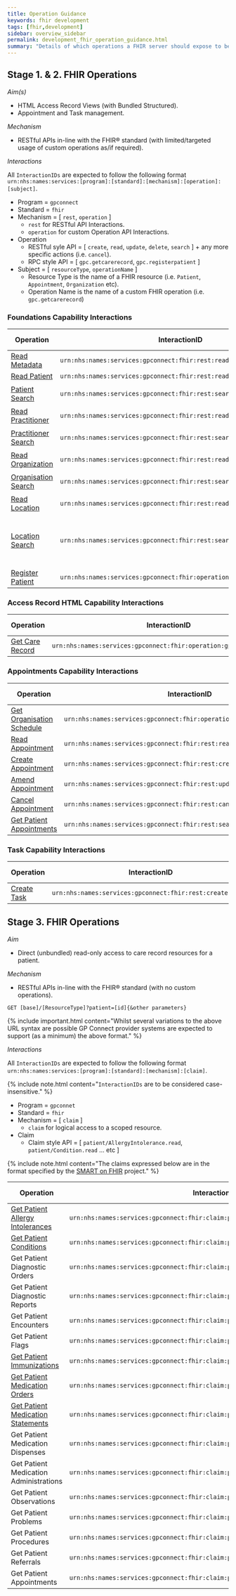 ```yaml
---
title: Operation Guidance
keywords: fhir development
tags: [fhir,development]
sidebar: overview_sidebar
permalink: development_fhir_operation_guidance.html
summary: "Details of which operations a FHIR server should expose to be a fully compliant GP Connect solution."
---
```


## Stage 1. & 2. FHIR Operations ##

*Aim(s)*

- HTML Access Record Views (with Bundled Structured).
- Appointment and Task management.

*Mechanism*

- RESTful APIs in-line with the FHIR&reg; standard (with limited/targeted usage of custom operations as/if required).

*Interactions*

All `InteractionIDs` are expected to follow the following format `urn:nhs:names:services:[program]:[standard]:[mechanism]:[operation]:[subject]`.

- Program = `gpconnect`
- Standard = `fhir`
- Mechanism = [ `rest`, `operation` ]
	- `rest` for RESTful API Interactions.
	- `operation` for custom Operation API Interactions.
- Operation
	- RESTful syle API = [ `create`, `read`, `update`, `delete`, `search` ] + any more specific actions (i.e. `cancel`).
	- RPC style API = [ `gpc.getcarerecord`, `gpc.registerpatient` ]
- Subject = [ `resourceType`, `operationName` ]
	- Resource Type is the name of a FHIR resource (i.e. `Patient`, `Appointment`, `Organization` etc).
	- Operation Name is the name of a custom FHIR operation (i.e. `gpc.getcarerecord`)

### Foundations Capability Interactions ###

| Operation                 | InteractionID             | Http Verb | Example URL Pattern |
|---------------------------|---------------------------| ----------|---------------------|
| [Read Metadata](foundations_use_case_get_the_fhir_conformance_profile.html) | `urn:nhs:names:services:gpconnect:fhir:rest:read:metadata` | `GET`  | `[base]/metadata` |
| [Read Patient](foundations_use_case_read_a_patient.html) | `urn:nhs:names:services:gpconnect:fhir:rest:read:patient` | `GET`  | `[base]/Patient/[id]` |
| [Patient Search](foundations_use_case_find_a_patient.html) | `urn:nhs:names:services:gpconnect:fhir:rest:search:patient` | `GET`  | <code>[base]/Patient?identifier=[nhsNumber]&#124;https://fhir.nhs.uk/Id/nhs-number</code> |
| [Read Practitioner](foundations_use_case_read_a_practitioner.html) | `urn:nhs:names:services:gpconnect:fhir:rest:read:practitioner` | `GET`  | `[base]/Practitioner/[id]` |
| [Practitioner Search](foundations_use_case_find_a_practitioner.html) | `urn:nhs:names:services:gpconnect:fhir:rest:search:practitioner` | `GET`  | <code>[base]/Practitioner?identifier=[sdsUserID]&#124;https://fhir.nhs.uk/Id/sds-user-id</code> |
| [Read Organization](foundations_use_case_read_an_organization.html) | `urn:nhs:names:services:gpconnect:fhir:rest:read:organization` | `GET`  | `[base]/Organization/[id]` |
| [Organisation Search](foundations_use_case_find_an_organisation.html) | `urn:nhs:names:services:gpconnect:fhir:rest:search:organization` | `GET`  | <code>[base]/Organization?identifier=[odsCode]&#124;https://fhir.nhs.uk/Id/ods-organization-code</code> |
| [Read Location](foundations_use_case_read_a_location.html) | `urn:nhs:names:services:gpconnect:fhir:rest:read:location` | `GET`  | `[base]/Location/[id]` |
| [Location Search](foundations_use_case_find_a_location.html) | `urn:nhs:names:services:gpconnect:fhir:rest:search:location` | `GET`  | <code>[base]/Location?identifier=[odsSiteCode]&#124;https://fhir.nhs.uk/Id/ods-site-code</code> <br/>&nbsp;<br/> <code>[base]/Location?identifier=[odsCode]&#124;https://fhir.nhs.uk/Id/ods-organization-code</code> |
| [Register Patient](foundations_use_case_register_a_patient.html)          | `urn:nhs:names:services:gpconnect:fhir:operation:gpc.registerpatient` | `POST`  | `[base]/Patient/$gpc.registerpatient` |


### Access Record HTML Capability Interactions ###

| Operation                 | InteractionID             | Http Verb | Example URL Pattern |
|---------------------------|---------------------------| ----------|---------------------|
| [Get Care Record](accessrecord_use_case_retrieve_a_care_record_section.html) | `urn:nhs:names:services:gpconnect:fhir:operation:gpc.getcarerecord` | `POST` | `[base]/Patient/$gpc.getcarerecord` |


### Appointments Capability Interactions ###

| Operation                 | InteractionID             | Http Verb | Example URL Pattern |
|---------------------------|---------------------------| ----------|---------------------|
| [Get Organisation Schedule](appointments_use_case_search_for_free_slots.html) | `urn:nhs:names:services:gpconnect:fhir:operation:gpc.getschedule` | `POST` | `[base]/Slot` |
| [Read Appointment](appointments_use_case_read_an_appointment.html)          | `urn:nhs:names:services:gpconnect:fhir:rest:read:appointment` | `GET`  | `[base]/Appointment/[id]` |
| [Create Appointment](appointments_use_case_book_an_appointment.html)        | `urn:nhs:names:services:gpconnect:fhir:rest:create:appointment` | `POST` | `[base]/Appointment` |
| [Amend Appointment](appointments_use_case_amend_an_appointment.html)         | `urn:nhs:names:services:gpconnect:fhir:rest:update:appointment` | `PUT`  | `[base]/Appointment/[id]` |
| [Cancel Appointment](appointments_use_case_cancel_an_appointment.html)        | `urn:nhs:names:services:gpconnect:fhir:rest:cancel:appointment` | `PUT`  | `[base]/Appointment/[id]` |
| [Get Patient Appointments](appointments_use_case_retrieve_a_patients_appointments.html)  | `urn:nhs:names:services:gpconnect:fhir:rest:search:patient_appointments` | `GET`  | `[base]/Patient/[id]/Appointment` |


### Task Capability Interactions ###

| Operation                 | InteractionID             | Http Verb | Example URL Pattern |
|---------------------------|---------------------------| ----------|---------------------|
| [Create Task](tasks_use_case_send_a_task.html) | `urn:nhs:names:services:gpconnect:fhir:rest:create:order` | `POST` | `[base]/Order/` |


## Stage 3. FHIR Operations ##

*Aim*

- Direct (unbundled) read-only access to care record resources for a patient.

*Mechanism*

- RESTful APIs in-line with the FHIR&reg; standard (with no custom operations).

```GET [base]/[ResourceType]?patient=[id]{&other parameters}```


{% include important.html content="Whilst several variations to the above URL syntax are possible GP Connect provider systems are expected to support (as a minimum) the above format." %}

*Interactions*

All `InteractionIDs` are expected to follow the following format `urn:nhs:names:services:[program]:[standard]:[mechanism]:[claim]`.

{% include note.html content="`InteractionIDs` are to be considered case-insensitive." %}

- Program = `gpconnet`
- Standard = `fhir`
- Mechanism = [ `claim` ]
	- `claim` for logical access to a scoped resource.
- Claim
	- Claim style API = [ `patient/AllergyIntolerance.read`, `patient/Condition.read` ... etc ]

{% include note.html content="The claims expressed below are in the format specified by the [SMART on FHIR](http://docs.smarthealthit.org/authorization/scopes-and-launch-context/) project." %}

| Operation                       | InteractionID             | Http Verb | Example URL Pattern |
|---------------------------------|---------------------------| ----------|---------------------|
| [Get Patient Allergy Intolerances](accessrecord_rest_structured_data_allergyintolerance.html) | `urn:nhs:names:services:gpconnect:fhir:claim:patient/AllergyIntolerance.read` | `GET`  | `[base]/AllergyIntolerance?patient=[id]` |
| [Get Patient Conditions](accessrecord_rest_structured_data_condition.html) | `urn:nhs:names:services:gpconnect:fhir:claim:patient/Condition.read` | `GET`  | `[base]/Condition?patient=[id]` |
| Get Patient Diagnostic Orders | `urn:nhs:names:services:gpconnect:fhir:claim:patient/DiagnosticOrder.read` | `GET`  | `[base]/DiagnosticOrder?patient=[id]` |
| Get Patient Diagnostic Reports | `urn:nhs:names:services:gpconnect:fhir:claim:patient/DiagnosticReport.read` | `GET`  | `[base]/DiagnosticReport?patient=[id]` |
| Get Patient Encounters | `urn:nhs:names:services:gpconnect:fhir:claim:patient/Encounter.read` | `GET`  | `[base]/Encounter?patient=[id]` |
| Get Patient Flags | `urn:nhs:names:services:gpconnect:fhir:claim:patient/Flag.read` | `GET`  | `[base]/Flag?patient=[id]` |
| [Get Patient Immunizations](accessrecord_rest_structured_data_immunization.html) | `urn:nhs:names:services:gpconnect:fhir:claim:patient/Immunization.read` | `GET`  | `[base]/Immunization?patient=[id]` |
| [Get Patient Medication Orders](accessrecord_rest_structured_data_medicationorder.html) | `urn:nhs:names:services:gpconnect:fhir:claim:patient/MedicationOrder.read` | `GET`  | `[base]/MedicationOrder?patient=[id]` |
| [Get Patient Medication Statements](accessrecord_rest_structured_data_medicationstatement.html) | `urn:nhs:names:services:gpconnect:fhir:claim:patient/MedicationStatement.read` | `GET`  | `[base]/MedicationStatement?patient=[id]` |
| Get Patient Medication Dispenses | `urn:nhs:names:services:gpconnect:fhir:claim:patient/MedicationDispense.read` | `GET`  | `[base]/MedicationDispense?patient=[id]` |
| Get Patient Medication Administrations | `urn:nhs:names:services:gpconnect:fhir:claim:patient/MedicationAdministration.read` | `GET`  | `[base]/MedicationAdministration?patient=[id]` |
| Get Patient Observations | `urn:nhs:names:services:gpconnect:fhir:claim:patient/Observation.read` | `GET`  | `[base]/Observation?patient=[id]` |
| Get Patient Problems | `urn:nhs:names:services:gpconnect:fhir:claim:patient/Problem.read` | `GET`  | `[base]/Problem?patient=[id]` |
| Get Patient Procedures | `urn:nhs:names:services:gpconnect:fhir:claim:patient/Procedure.read` | `GET`  | `[base]/Procedure?patient=[id]` |
| Get Patient Referrals | `urn:nhs:names:services:gpconnect:fhir:claim:patient/Referral.read` | `GET`  | `[base]/Referral?patient=[id]` |
| Get Patient Appointments | `urn:nhs:names:services:gpconnect:fhir:claim:patient/Appointment.read` | `GET`  | `[base]/Appointment?patient=[id]` |

